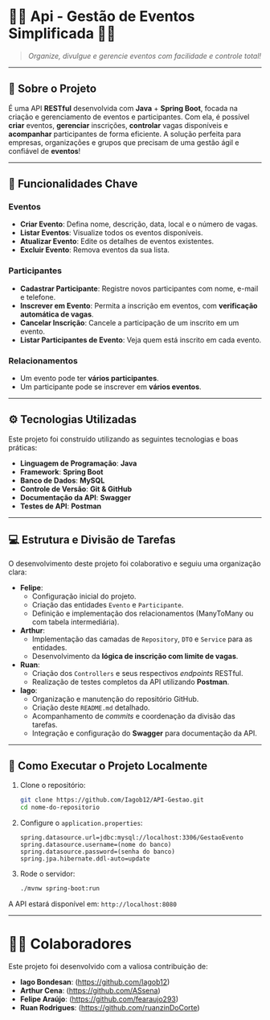 # 🎉📅 Api - Gestão de Eventos Simplificada 🚀👥

> *Organize, divulgue e gerencie eventos com facilidade e controle total!*

---

## 📌 Sobre o Projeto

É uma API **RESTful** desenvolvida com **Java** + **Spring Boot**, focada na criação e gerenciamento de eventos e participantes. Com ela, é possível **criar** eventos, **gerenciar** inscrições, **controlar** vagas disponíveis e **acompanhar** participantes de forma eficiente. A solução perfeita para empresas, organizações e grupos que precisam de uma gestão ágil e confiável de **eventos**!

---

## 🚀 Funcionalidades Chave

### Eventos
* **Criar Evento**: Defina nome, descrição, data, local e o número de vagas.
* **Listar Eventos**: Visualize todos os eventos disponíveis.
* **Atualizar Evento**: Edite os detalhes de eventos existentes.
* **Excluir Evento**: Remova eventos da sua lista.

### Participantes
* **Cadastrar Participante**: Registre novos participantes com nome, e-mail e telefone.
* **Inscrever em Evento**: Permita a inscrição em eventos, com **verificação automática de vagas**.
* **Cancelar Inscrição**: Cancele a participação de um inscrito em um evento.
* **Listar Participantes de Evento**: Veja quem está inscrito em cada evento.

### Relacionamentos
* Um evento pode ter **vários participantes**.
* Um participante pode se inscrever em **vários eventos**.

---

## ⚙️ Tecnologias Utilizadas

Este projeto foi construído utilizando as seguintes tecnologias e boas práticas:

* **Linguagem de Programação**: **Java**
* **Framework**: **Spring Boot**
* **Banco de Dados**: **MySQL**
* **Controle de Versão**: **Git & GitHub**
* **Documentação da API**: **Swagger**
* **Testes de API**: **Postman**

---

## 💻 Estrutura e Divisão de Tarefas

O desenvolvimento deste projeto foi colaborativo e seguiu uma organização clara:

* **Felipe**:
    * Configuração inicial do projeto.
    * Criação das entidades `Evento` e `Participante`.
    * Definição e implementação dos relacionamentos (ManyToMany ou com tabela intermediária).
* **Arthur**:
    * Implementação das camadas de `Repository`, `DTO` e `Service` para as entidades.
    * Desenvolvimento da **lógica de inscrição com limite de vagas**.
* **Ruan**:
    * Criação dos `Controllers` e seus respectivos *endpoints* RESTful.
    * Realização de testes completos da API utilizando **Postman**.
* **Iago**:
    * Organização e manutenção do repositório GitHub.
    * Criação deste `README.md` detalhado.
    * Acompanhamento de *commits* e coordenação da divisão das tarefas.
    * Integração e configuração do **Swagger** para documentação da API.

---

## 🚀 Como Executar o Projeto Localmente

1. Clone o repositório:
   ```bash
   git clone https://github.com/Iagob12/API-Gestao.git
   cd nome-do-repositorio
   ```

2. Configure o `application.properties`:
   ```properties
   spring.datasource.url=jdbc:mysql://localhost:3306/GestaoEvento
   spring.datasource.username=(nome do banco)
   spring.datasource.password=(senha do banco)
   spring.jpa.hibernate.ddl-auto=update
   ```

3. Rode o servidor:
   ```bash
   ./mvnw spring-boot:run
   ```

A API estará disponível em: `http://localhost:8080`

---

# 👨‍💻 Colaboradores

Este projeto foi desenvolvido com a valiosa contribuição de:

* **Iago Bondesan**: (https://github.com/Iagob12)
* **Arthur Cena**: (https://github.com/ASsena)
* **Felipe Araújo**: (https://github.com/fearaujo293)
* **Ruan Rodrigues**: (https://github.com/ruanzinDoCorte)
